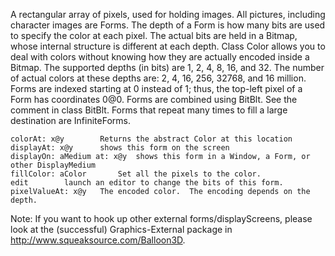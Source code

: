 A rectangular array of pixels, used for holding images.  All pictures, including character images are Forms.  The depth of a Form is how many bits are used to specify the color at each pixel.  The actual bits are held in a Bitmap, whose internal structure is different at each depth.  Class Color allows you to deal with colors without knowing how they are actually encoded inside a Bitmap.
	  The supported depths (in bits) are 1, 2, 4, 8, 16, and 32.  The number of actual colors at these depths are: 2, 4, 16, 256, 32768, and 16 million.
	Forms are indexed starting at 0 instead of 1; thus, the top-left pixel of a Form has coordinates 0@0.
	Forms are combined using BitBlt.  See the comment in class BitBlt.  Forms that repeat many times to fill a large destination are InfiniteForms.

	colorAt: x@y		Returns the abstract Color at this location
	displayAt: x@y		shows this form on the screen
	displayOn: aMedium at: x@y	shows this form in a Window, a Form, or other DisplayMedium
	fillColor: aColor		Set all the pixels to the color.
	edit		launch an editor to change the bits of this form.
	pixelValueAt: x@y	The encoded color.  The encoding depends on the depth.

Note: If you want to hook up other external forms/displayScreens, please look at the (successful) Graphics-External package in http://www.squeaksource.com/Balloon3D.